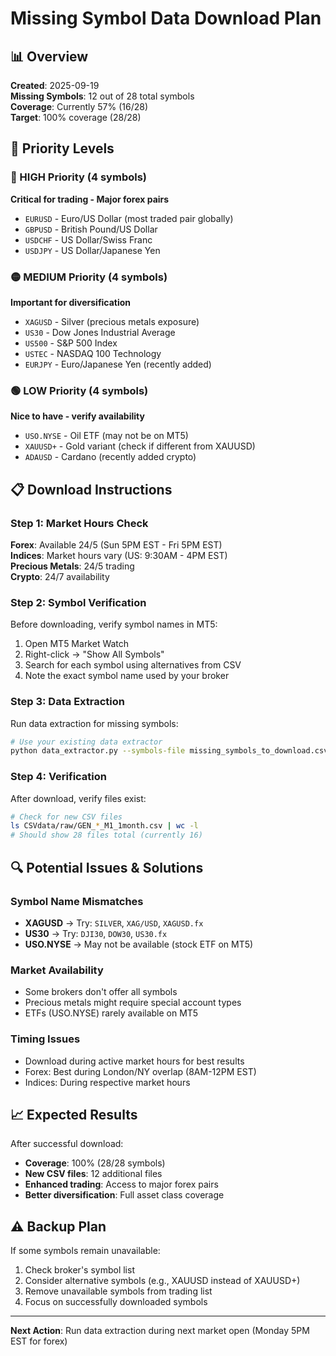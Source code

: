 # Missing Symbol Data Download Plan

## 📊 Overview
**Created**: 2025-09-19  
**Missing Symbols**: 12 out of 28 total symbols  
**Coverage**: Currently 57% (16/28)  
**Target**: 100% coverage (28/28)

## 🎯 Priority Levels

### 🔴 HIGH Priority (4 symbols)
**Critical for trading - Major forex pairs**
- `EURUSD` - Euro/US Dollar (most traded pair globally)
- `GBPUSD` - British Pound/US Dollar  
- `USDCHF` - US Dollar/Swiss Franc
- `USDJPY` - US Dollar/Japanese Yen

### 🟡 MEDIUM Priority (4 symbols)  
**Important for diversification**
- `XAGUSD` - Silver (precious metals exposure)
- `US30` - Dow Jones Industrial Average
- `US500` - S&P 500 Index  
- `USTEC` - NASDAQ 100 Technology
- `EURJPY` - Euro/Japanese Yen (recently added)

### 🟢 LOW Priority (4 symbols)
**Nice to have - verify availability**
- `USO.NYSE` - Oil ETF (may not be on MT5)
- `XAUUSD+` - Gold variant (check if different from XAUUSD)
- `ADAUSD` - Cardano (recently added crypto)

## 📋 Download Instructions

### Step 1: Market Hours Check
**Forex**: Available 24/5 (Sun 5PM EST - Fri 5PM EST)  
**Indices**: Market hours vary (US: 9:30AM - 4PM EST)  
**Precious Metals**: 24/5 trading  
**Crypto**: 24/7 availability  

### Step 2: Symbol Verification
Before downloading, verify symbol names in MT5:
1. Open MT5 Market Watch
2. Right-click → "Show All Symbols" 
3. Search for each symbol using alternatives from CSV
4. Note the exact symbol name used by your broker

### Step 3: Data Extraction
Run data extraction for missing symbols:
```bash
# Use your existing data extractor
python data_extractor.py --symbols-file missing_symbols_to_download.csv
```

### Step 4: Verification
After download, verify files exist:
```bash
# Check for new CSV files
ls CSVdata/raw/GEN_*_M1_1month.csv | wc -l
# Should show 28 files total (currently 16)
```

## 🔍 Potential Issues & Solutions

### Symbol Name Mismatches
- **XAGUSD** → Try: `SILVER`, `XAG/USD`, `XAGUSD.fx`
- **US30** → Try: `DJI30`, `DOW30`, `US30.fx` 
- **USO.NYSE** → May not be available (stock ETF on MT5)

### Market Availability
- Some brokers don't offer all symbols
- Precious metals might require special account types
- ETFs (USO.NYSE) rarely available on MT5

### Timing Issues  
- Download during active market hours for best results
- Forex: Best during London/NY overlap (8AM-12PM EST)
- Indices: During respective market hours

## 📈 Expected Results
After successful download:
- **Coverage**: 100% (28/28 symbols)
- **New CSV files**: 12 additional files
- **Enhanced trading**: Access to major forex pairs
- **Better diversification**: Full asset class coverage

## ⚠️ Backup Plan
If some symbols remain unavailable:
1. Check broker's symbol list
2. Consider alternative symbols (e.g., XAUUSD instead of XAUUSD+)
3. Remove unavailable symbols from trading list
4. Focus on successfully downloaded symbols

---
**Next Action**: Run data extraction during next market open (Monday 5PM EST for forex)